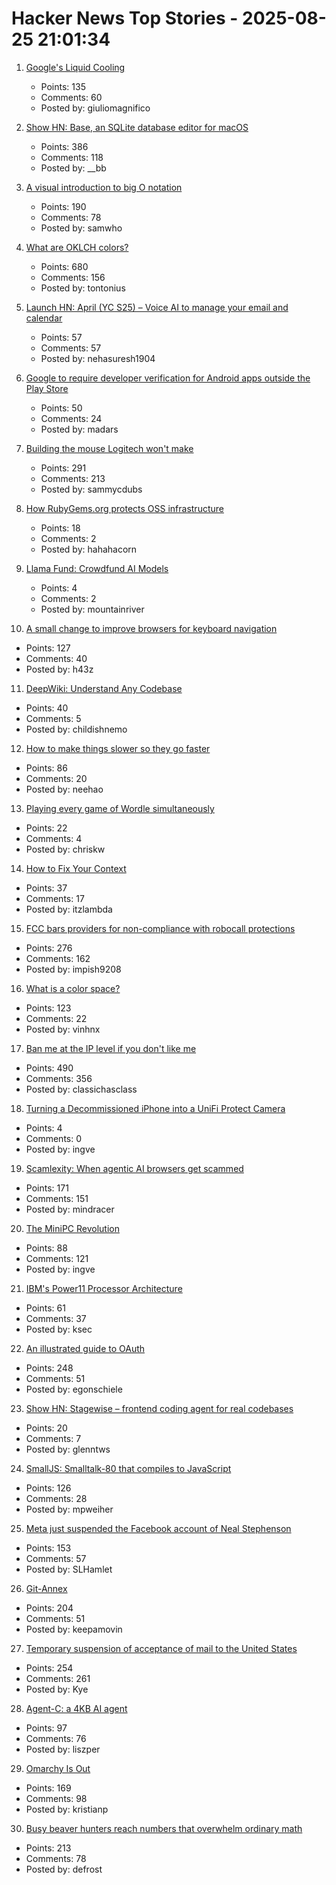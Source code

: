 # Hacker News Top Stories - 2025-08-25 21:01:34

1. [Google's Liquid Cooling](https://chipsandcheese.com/p/googles-liquid-cooling-at-hot-chips)
   - Points: 135
   - Comments: 60
   - Posted by: giuliomagnifico

2. [Show HN: Base, an SQLite database editor for macOS](https://menial.co.uk/base/)
   - Points: 386
   - Comments: 118
   - Posted by: __bb

3. [A visual introduction to big O notation](https://samwho.dev/big-o/)
   - Points: 190
   - Comments: 78
   - Posted by: samwho

4. [What are OKLCH colors?](https://jakub.kr/components/oklch-colors)
   - Points: 680
   - Comments: 156
   - Posted by: tontonius

5. [Launch HN: April (YC S25) – Voice AI to manage your email and calendar](undefined)
   - Points: 57
   - Comments: 57
   - Posted by: nehasuresh1904

6. [Google to require developer verification for Android apps outside the Play Store](https://techcrunch.com/2025/08/25/google-will-require-developer-verification-for-android-apps-outside-the-play-store/)
   - Points: 50
   - Comments: 24
   - Posted by: madars

7. [Building the mouse Logitech won't make](https://samwilkinson.io/posts/2025-08-24-mx-ergo-mods)
   - Points: 291
   - Comments: 213
   - Posted by: sammycdubs

8. [How RubyGems.org protects OSS infrastructure](https://blog.rubygems.org/2025/08/25/rubygems-security-response.html)
   - Points: 18
   - Comments: 2
   - Posted by: hahahacorn

9. [Llama Fund: Crowdfund AI Models](https://llama.fund)
   - Points: 4
   - Comments: 2
   - Posted by: mountainriver

10. [A small change to improve browsers for keyboard navigation](https://b.43z.one/2025-07-22/)
   - Points: 127
   - Comments: 40
   - Posted by: h43z

11. [DeepWiki: Understand Any Codebase](https://www.aitidbits.ai/p/deepwiki)
   - Points: 40
   - Comments: 5
   - Posted by: childishnemo

12. [How to make things slower so they go faster](https://www.gojiberries.io/how-to-make-things-slower-so-they-go-faster-a-jitter-design-manual/)
   - Points: 86
   - Comments: 20
   - Posted by: neehao

13. [Playing every game of Wordle simultaneously](https://chriskw.xyz/2025/08/24/Hyper-Wordle/)
   - Points: 22
   - Comments: 4
   - Posted by: chriskw

14. [How to Fix Your Context](https://www.dbreunig.com/2025/06/26/how-to-fix-your-context.html)
   - Points: 37
   - Comments: 17
   - Posted by: itzlambda

15. [FCC bars providers for non-compliance with robocall protections](https://docs.fcc.gov/public/attachments/DOC-414073A1.txt)
   - Points: 276
   - Comments: 162
   - Posted by: impish9208

16. [What is a color space?](https://www.makingsoftware.com/chapters/color-spaces-models-and-gamuts)
   - Points: 123
   - Comments: 22
   - Posted by: vinhnx

17. [Ban me at the IP level if you don't like me](https://boston.conman.org/2025/08/21.1)
   - Points: 490
   - Comments: 356
   - Posted by: classichasclass

18. [Turning a Decommissioned iPhone into a UniFi Protect Camera](https://www.caseyliss.com/2025/8/15/a-rube-goldberg-camera)
   - Points: 4
   - Comments: 0
   - Posted by: ingve

19. [Scamlexity: When agentic AI browsers get scammed](https://guard.io/labs/scamlexity-we-put-agentic-ai-browsers-to-the-test-they-clicked-they-paid-they-failed)
   - Points: 171
   - Comments: 151
   - Posted by: mindracer

20. [The MiniPC Revolution](https://jadarma.github.io/blog/posts/2025/08/the-minipc-revolution/)
   - Points: 88
   - Comments: 121
   - Posted by: ingve

21. [IBM's Power11 Processor Architecture](https://www.servethehome.com/ibms-power11-processor-architecture-at-hot-chips-2025/)
   - Points: 61
   - Comments: 37
   - Posted by: ksec

22. [An illustrated guide to OAuth](https://www.ducktyped.org/p/an-illustrated-guide-to-oauth)
   - Points: 248
   - Comments: 51
   - Posted by: egonschiele

23. [Show HN: Stagewise – frontend coding agent for real codebases](https://stagewise.io/)
   - Points: 20
   - Comments: 7
   - Posted by: glenntws

24. [SmallJS: Smalltalk-80 that compiles to JavaScript](https://small-js.org/Home/Home.html)
   - Points: 126
   - Comments: 28
   - Posted by: mpweiher

25. [Meta just suspended the Facebook account of Neal Stephenson](https://twitter.com/nealstephenson/status/1959759051732213812)
   - Points: 153
   - Comments: 57
   - Posted by: SLHamlet

26. [Git-Annex](https://git-annex.branchable.com/)
   - Points: 204
   - Comments: 51
   - Posted by: keepamovin

27. [Temporary suspension of acceptance of mail to the United States](https://www.post.japanpost.jp/int/information/2025/0825_01_en.html)
   - Points: 254
   - Comments: 261
   - Posted by: Kye

28. [Agent-C: a 4KB AI agent](https://github.com/bravenewxyz/agent-c)
   - Points: 97
   - Comments: 76
   - Posted by: liszper

29. [Omarchy Is Out](https://world.hey.com/dhh/omarchy-is-out-4666dd31)
   - Points: 169
   - Comments: 98
   - Posted by: kristianp

30. [Busy beaver hunters reach numbers that overwhelm ordinary math](https://www.quantamagazine.org/busy-beaver-hunters-reach-numbers-that-overwhelm-ordinary-math-20250822/)
   - Points: 213
   - Comments: 78
   - Posted by: defrost

